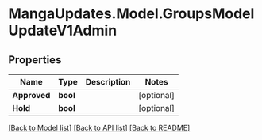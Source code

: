 # MangaUpdates.Model.GroupsModelUpdateV1Admin

## Properties

Name | Type | Description | Notes
------------ | ------------- | ------------- | -------------
**Approved** | **bool** |  | [optional] 
**Hold** | **bool** |  | [optional] 

[[Back to Model list]](../README.md#documentation-for-models) [[Back to API list]](../README.md#documentation-for-api-endpoints) [[Back to README]](../README.md)

